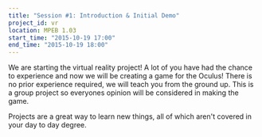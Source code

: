 ```yaml
---
title: "Session #1: Introduction & Initial Demo"
project_id: vr
location: MPEB 1.03
start_time: "2015-10-19 17:00"
end_time: "2015-10-19 18:00"
---
```


We are starting the virtual reality project! A lot of you have had the chance to experience and now we will be creating a game for the Oculus! There is no prior experience required, we will teach you from the ground up. This is a group project so everyones opinion will be considered in making the game.

Projects are a great way to learn new things, all of which aren't covered in your day to day degree.
